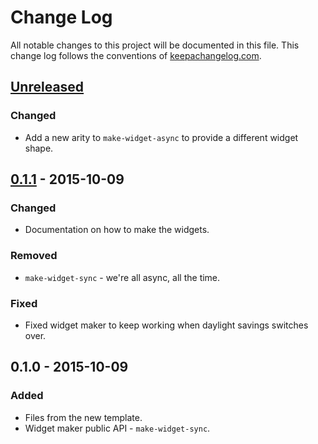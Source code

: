 # Change Log
All notable changes to this project will be documented in this file. This change log follows the conventions of [keepachangelog.com](http://keepachangelog.com/).

## [Unreleased][unreleased]
### Changed
- Add a new arity to `make-widget-async` to provide a different widget shape.

## [0.1.1] - 2015-10-09
### Changed
- Documentation on how to make the widgets.

### Removed
- `make-widget-sync` - we're all async, all the time.

### Fixed
- Fixed widget maker to keep working when daylight savings switches over.

## 0.1.0 - 2015-10-09
### Added
- Files from the new template.
- Widget maker public API - `make-widget-sync`.

[unreleased]: https://github.com/your-name/clj-options/compare/0.1.1...HEAD
[0.1.1]: https://github.com/your-name/clj-options/compare/0.1.0...0.1.1
